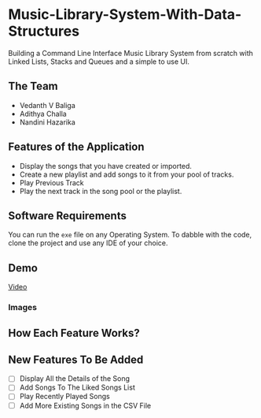 # Music-Library-System-With-Data-Structures

Building a Command Line Interface Music Library System from scratch with Linked Lists, Stacks and Queues and a simple to use UI.

## The Team
- Vedanth V Baliga
- Adithya Challa
- Nandini Hazarika

## Features of the Application

- Display the songs that you have created or imported.
- Create a new playlist and add songs to it from your pool of tracks.
- Play Previous Track
- Play the next track in the song pool or the playlist.

## Software Requirements

You can run the `exe` file on any Operating System. 
To dabble with the code, clone the project and use any IDE of your choice.

## Demo
[Video]()

### Images
## How Each Feature Works?
## New Features To Be Added

- [ ] Display All the Details of the Song
- [ ] Add Songs To The Liked Songs List
- [ ] Play Recently Played Songs
- [ ] Add More Existing Songs in the CSV File
